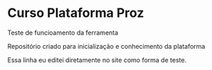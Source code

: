 # Curso Plataforma Proz
 Teste de funcioamento da ferramenta

Repositório criado para inicialização e conhecimento da plataforma

Essa linha eu editei diretamente no site como forma de teste.

